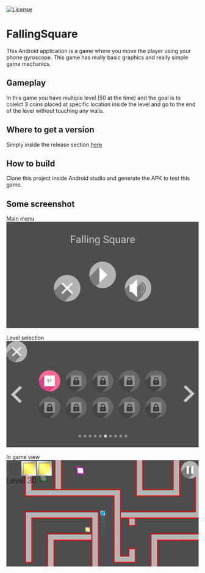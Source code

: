 [![License](https://img.shields.io/github/license/Blackoutburst/FallingSquare.svg)](LICENSE)

# FallingSquare
This Android application is a game where you move the player using your phone gyroscope. This game has really basic graphics and really simple game mechanics.

## Gameplay
In this game you have multiple level (50 at the time) and the goal is to colelct 3 coins placed at specific location inside the level and go to the end of the level without touching any walls. 

## Where to get a version
Simply inside the release section [here](https://github.com/Blackoutburst/FallingSquare/releases)

## How to build
Clone this project inside Android studio and generate the APK to test this game.

## Some screenshot
Main menu
![Main menu](/screen1.png)

Level selection
![Level Selection](/screen2.png)

In game view
![In game](/screen3.png)
